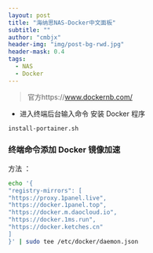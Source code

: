 ```yaml
---
layout: post
title: "海纳思NAS-Docker中文面板"
subtitle: ""
author: "cmbjx"
header-img: "img/post-bg-rwd.jpg"
header-mask: 0.4
tags:
  - NAS
  - Docker
---
```


> 官方https://www.dockernb.com/

- 进入终端后台输入命令
安装 Docker 程序
```sh
install-portainer.sh
```

### 终端命令添加 Docker 镜像加速
方法 ：
```sh
echo '{
"registry-mirrors": [
"https://proxy.1panel.live",
"https://docker.1panel.top",
"https://docker.m.daocloud.io",
"https://docker.1ms.run",
"https://docker.ketches.cn"
]
}' | sudo tee /etc/docker/daemon.json
```

